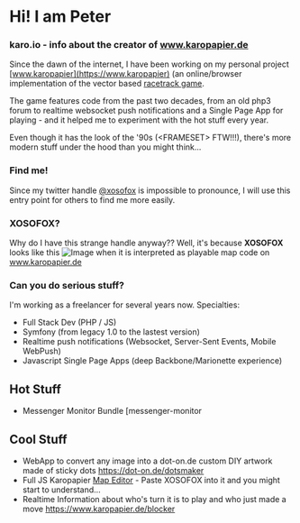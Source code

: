 # Hi! I am Peter



### karo.io - info about the creator of www.karopapier.de
Since the dawn of the internet, I have been working on my personal project [www.karopapier](https://www.karopapier) (an online/browser implementation of the vector based [racetrack game](https://en.wikipedia.org/wiki/Racetrack_(game)).

The game features code from the past two decades, from an old php3 forum to realtime websocket push notifications and a Single Page App for playing - and it helped me to experiment with the hot stuff every year.

Even though it has the look of the '90s (&lt;FRAMESET&gt; FTW!!!), there's more modern stuff under the hood than you might think...
  
### Find me!
Since my twitter handle [@xosofox](https://twitter.com/xosofox) is impossible to pronounce, I will use this entry point for others to find me more easily.

### XOSOFOX?
Why do I have this strange handle anyway?? Well, it's because **XOSOFOX** looks like this ![Image](https://www.karopapier.de/map/105.png?size=12&border=1&cps=0) when it is interpreted as playable map code on www.karopapier.de 

### Can you do serious stuff?
I'm working as a freelancer for several years now.
Specialties:
* Full Stack Dev (PHP / JS)
* Symfony (from legacy 1.0 to the lastest version)
* Realtime push notifications (Websocket, Server-Sent Events, Mobile WebPush)
* Javascript Single Page Apps (deep Backbone/Marionette experience)


## Hot Stuff
* Messenger Monitor Bundle [messenger-monitor


## Cool Stuff
* WebApp to convert any image into a dot-on.de custom DIY artwork made of sticky dots https://dot-on.de/dotsmaker
* Full JS Karopapier [Map Editor](https://2.karopapier.de/editor.html) - Paste XOSOFOX into it and you might start to understand...
* Realtime Information about who's turn it is to play and who just made a move https://www.karopapier.de/blocker

